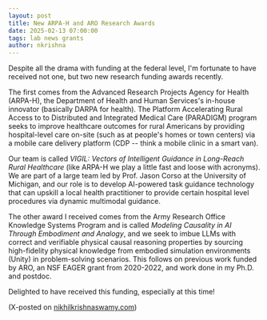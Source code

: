 ```yaml
---
layout: post
title: New ARPA-H and ARO Research Awards
date: 2025-02-13 07:00:00
tags: lab news grants
author: nkrishna
---
```


Despite all the drama with funding at the federal level, I'm fortunate to have received not one, but two new research funding awards recently.

The first comes from the Advanced Research Projects Agency for Health (ARPA-H), the Department of Health and Human Services's in-house innovator (basically DARPA for health). The Platform Accelerating Rural Access to to Distributed and Integrated Medical Care (PARADIGM) program seeks to improve healthcare outcomes for rural Americans by providing hospital-level care on-site (such as at people's homes or town centers) via a mobile care delivery platform (CDP -- think a mobile clinic in a smart van).

Our team is called *VIGIL: Vectors of Intelligent Guidance in Long-Reach Rural Healthcare* (like ARPA-H we play a little fast and loose with acronyms). We are part of a large team led by Prof. Jason Corso at the University of Michigan, and our role is to develop AI-powered task guidance technology that can upskill a local health practitioner to provide certain hospital level procedures via dynamic multimodal guidance.

The other award I received comes from the Army Research Office Knowledge Systems Program and is called *Modeling Causality in AI Through Embodiment and Analogy*, and we seek to imbue LLMs with correct and verifiable physical causal reasoning properties by sourcing high-fidelity physical knowledge from embodied simulation environments (Unity) in problem-solving scenarios. This follows on previous work funded by ARO, an NSF EAGER grant from 2020-2022, and work done in my Ph.D. and postdoc.

Delighted to have received this funding, especially at this time!

(X-posted on [nikhilkrishnaswamy.com](https://www.nikhilkrishnaswamy.com/2025/02/13/new-arpa-h-aro-research-awards.html))
